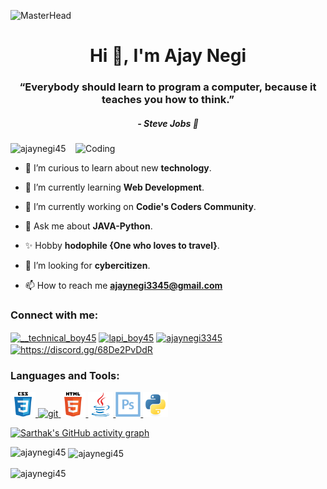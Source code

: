 ![MasterHead](https://1.bp.blogspot.com/-7A4WynwLsMw/XbBpCXG8fHI/AAAAAAAAMt4/uOa1bpLskYgrwGbllhSu2SDj_Mig8SXJQCLcBGAsYHQ/s1600/2000_600px.gif)
<h1 align="center">Hi 👋,&nbsp;I'm Ajay Negi</h1>
<h3 align="center">“Everybody should learn to program a computer, because it teaches you how to think.”</h3>
<h5 align="center";align="bold">- Steve Jobs 💭</h5>

<img align="right" alt="Coding" width="400" src="https://cdn.dribbble.com/users/1162077/screenshots/3848914/programmer.gif">

<p align="left"> <img src="https://komarev.com/ghpvc/?username=ajaynegi45&label=Profile%20views&color=0e75b6&style=flat" alt="ajaynegi45" /> </p>

- 👀 I’m curious to learn about new **technology**.

- 🌱 I’m currently learning **Web Development**.

- 🔭 I’m currently working on **Codie's Coders Community**.

- 💬 Ask me about **JAVA-Python**.

- ✨ Hobby **hodophile {One who loves to travel}**.

- 💞️ I’m looking for **cybercitizen**.

- 📫 How to reach me **ajaynegi3345@gmail.com**


<h3 align="left">Connect with me:</h3>
<p align="left">
<a href="https://instagram.com/__technical_boy45" target="blank"><img align="center" src="https://raw.githubusercontent.com/rahuldkjain/github-profile-readme-generator/master/src/images/icons/Social/instagram.svg" alt="__technical_boy45" height="30" width="40" /></a>
<a href="https://www.codechef.com/users/lapi_boy45" target="blank"><img align="center" src="https://cdn.jsdelivr.net/npm/simple-icons@3.1.0/icons/codechef.svg" alt="lapi_boy45" height="30" width="40" /></a>
<a href="https://www.hackerrank.com/ajaynegi3345" target="blank"><img align="center" src="https://raw.githubusercontent.com/rahuldkjain/github-profile-readme-generator/master/src/images/icons/Social/hackerrank.svg" alt="ajaynegi3345" height="30" width="40" /></a>
<a href="https://discord.gg/https://discord.gg/68De2PvDdR" target="blank"><img align="center" src="https://raw.githubusercontent.com/rahuldkjain/github-profile-readme-generator/master/src/images/icons/Social/discord.svg" alt="https://discord.gg/68De2PvDdR" height="30" width="40" /></a>
</p>

<h3 align="left">Languages and Tools:</h3>
<p align="left"> <a href="https://www.w3schools.com/css/" target="_blank" rel="noreferrer"> <img src="https://raw.githubusercontent.com/devicons/devicon/master/icons/css3/css3-original-wordmark.svg" alt="css3" width="40" height="40"/> </a> <a href="https://git-scm.com/" target="_blank" rel="noreferrer"> <img src="https://www.vectorlogo.zone/logos/git-scm/git-scm-icon.svg" alt="git" width="40" height="40"/> </a> <a href="https://www.w3.org/html/" target="_blank" rel="noreferrer"> <img src="https://raw.githubusercontent.com/devicons/devicon/master/icons/html5/html5-original-wordmark.svg" alt="html5" width="40" height="40"/> </a> <a href="https://www.java.com" target="_blank" rel="noreferrer"> <img src="https://raw.githubusercontent.com/devicons/devicon/master/icons/java/java-original.svg" alt="java" width="40" height="40"/> </a> <a href="https://www.photoshop.com/en" target="_blank" rel="noreferrer"> <img src="https://raw.githubusercontent.com/devicons/devicon/master/icons/photoshop/photoshop-line.svg" alt="photoshop" width="40" height="40"/> </a> <a href="https://www.python.org" target="_blank" rel="noreferrer"> <img src="https://raw.githubusercontent.com/devicons/devicon/master/icons/python/python-original.svg" alt="python" width="40" height="40"/> </a> </p>


[![Sarthak's GitHub activity graph](https://activity-graph.herokuapp.com/graph?username=ajaynegi45&)](https://github.com/ajaynegi45)

<p><img align="left" src="https://github-readme-stats.vercel.app/api/top-langs?username=ajaynegi45&show_icons=true&locale=en&layout=compact" alt="ajaynegi45" /></p>

<p>&nbsp;<img align="center" src="https://github-readme-stats.vercel.app/api?username=ajaynegi45&show_icons=true&locale=en" alt="ajaynegi45" /></p>

<p><img align="center" src="https://github-readme-streak-stats.herokuapp.com/?user=ajaynegi45&&theme=tokyonight" alt="ajaynegi45" /></p>
